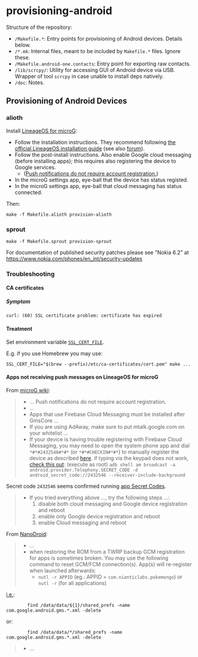 # provisioning-android

Structure of the repository:
* `/Makefile.*`:
  Entry points for provisioning of Android devices.
  Details below.
* `/*.mk`:
  Internal files, meant to be included by `Makefile.*` files.
  Ignore these.
* `/Makefile.android-one.contacts`:
  Entry point for exporting raw contacts.
* `/lib/scrcpy/`:
  Utility for accessing GUI of Android device via USB.
  Wrapper of tool `scrcpy` in case unable to install deps natively.
* `/doc`:
  Notes.

## Provisioning of Android Devices

### alioth

Install [LineageOS for microG](https://lineage.microg.org):
* Follow the installation instructions.
  They recommend following [the official LineageOS installation guide](https://wiki.lineageos.org/devices/alioth/install)
  (see also [forum](https://forum.xda-developers.com/t/rom-official-alioth-aliothin-12-1-lineageos-19-1.4418635/)).
* Follow the post-install instructions.
  Also enable Google cloud messaging (before installing apps); this requires also registering the device to Google services.
  * ([Push notifications do not require account registration.](https://github.com/microg/GmsCore/wiki/Helpful-Information))
* In the microG settings app,
  eye-ball that the device has status registed.
* In the microG settings app,
  eye-ball that cloud messaging has status connected.

Then:

```
make -f Makefile.alioth provision-alioth
```

### sprout

```
make -f Makefile.sprout provision-sprout
```

For documentation of published security patches please see "Nokia 6.2" at https://www.nokia.com/phones/en_int/security-updates

### Troubleshooting

#### CA certificates

##### Symptom

```
curl: (60) SSL certificate problem: certificate has expired
```

#### Treatment

Set environment variable [`SSL_CERT_FILE`](https://manpages.debian.org/testing/openssl/openssl-env.7ssl.en.html).

E.g. if you use Homebrew you may use:
```
SSL_CERT_FILE="$(brew --prefix)/etc/ca-certificates/cert.pem" make ...
```

#### Apps not receiving push messages on LineageOS for microG

From [microG wiki](https://github.com/microg/GmsCore/wiki/Helpful-Information):
> * ...
>   Push notifications do not require account registration.
> * ...
> * Apps that use Firebase Cloud Messaging must be installed after GmsCore ...
> * If you are using AdAway, make sure to put mtalk.google.com on your whitelist ...
> * If your device is having trouble registering with Firebase Cloud Messaging,
>   you may need to open the system phone app and dial `*#*#2432546#*#*` (or `*#*#CHECKIN#*#*`)
>   to manually register the device as described [here](https://github.com/microg/android_packages_apps_GmsCore/issues/439#issuecomment-433018720).
>   if typing via the keypad does not work, [check this out](https://github.com/microg/android_packages_apps_GmsCore/issues/660):
>   (execute as root)
>   `adb shell am broadcast -a android.provider.Telephony.SECRET_CODE -d android_secret_code://2432546 --receiver-include-background`

Secret code `2432546` seems confirmed running [app Secret Codes](https://f-droid.org/packages/fr.simon.marquis.secretcodes/).

> * If you tried everything above ..., try the following steps ...:
>   1. disable both cloud messaging and Google device registration and reboot
>   2. enable only Google device registration and reboot
>   3. enable Cloud messaging and reboot

From [NanoDroid](https://gitlab.com/Nanolx/NanoDroid/-/blob/feb90370c130c6255d6e920e3facceb640ce8f20/doc/Issues.md#L136-142):
>   * ...
>   * when restoring the ROM from a TWRP backup GCM registration for apps is sometimes broken. You may use the following command to reset GCM/FCM connection(s). App(s) will re-register when launched afterwards:
>      * `nutl -r APPID` (eg.: APPID = `com.nianticlabs.pokemongo`) or `nutl -r` (for all applications)

[i.e.](https://gitlab.com/Nanolx/NanoDroid/-/blob/feb90370c130c6255d6e920e3facceb640ce8f20/Full/system/bin/nanodroid-util#L55-57):
```
		find /data/data/${1}/shared_prefs -name com.google.android.gms.*.xml -delete
```
or:
```
		find /data/data/*/shared_prefs -name com.google.android.gms.*.xml -delete
```

>   * ...
